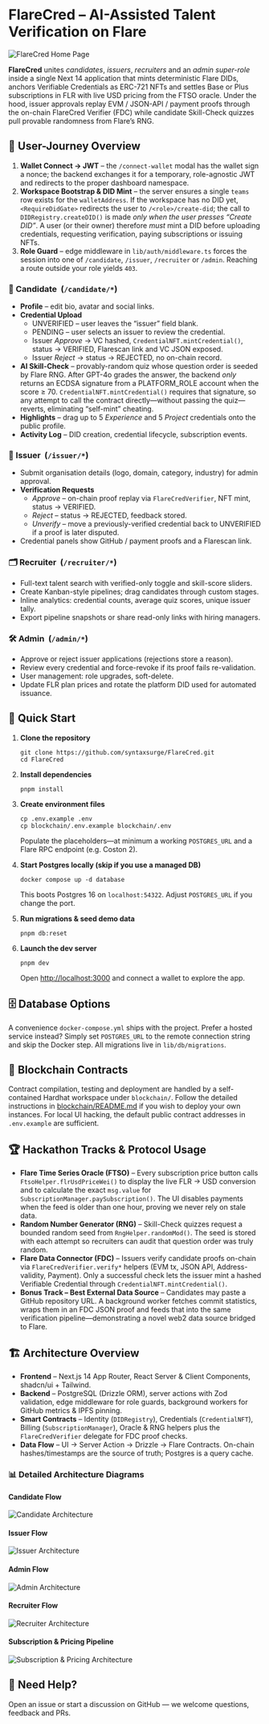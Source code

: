# FlareCred – AI-Assisted Talent Verification on Flare

![FlareCred Home Page](public/images/homepage.png)

**FlareCred** unites _candidates_, _issuers_, _recruiters_ and an _admin super-role_ inside a single Next 14 application that mints deterministic Flare DIDs, anchors Verifiable Credentials as ERC-721 NFTs and settles Base or Plus subscriptions in FLR with live USD pricing from the FTSO oracle. Under the hood, issuer approvals replay EVM / JSON-API / payment proofs through the on-chain FlareCred Verifier (FDC) while candidate Skill-Check quizzes pull provable randomness from Flare’s RNG.

## 🎯 User-Journey Overview

1.  **Wallet Connect → JWT** – the `/connect-wallet` modal has the wallet sign a nonce; the backend exchanges it for a temporary, role-agnostic JWT and redirects to the proper dashboard namespace.
2.  **Workspace Bootstrap & DID Mint** – the server ensures a single `teams` row exists for the `walletAddress`. If the workspace has no DID yet, `<RequireDidGate>` redirects the user to `/<role>/create-did`; the call to `DIDRegistry.createDID()` is made _only when the user presses “Create DID”_. A user (or their owner) therefore _must_ mint a DID before uploading credentials, requesting verification, paying subscriptions or issuing NFTs.
3.  **Role Guard** – edge middleware in `lib/auth/middleware.ts` forces the session into one of `/candidate`, `/issuer`, `/recruiter` or `/admin`. Reaching a route outside your role yields `403`.

### 👤 Candidate  (`/candidate/*`)

*   **Profile** – edit bio, avatar and social links.
*   **Credential Upload**
    *   UNVERIFIED – user leaves the “issuer” field blank.
    *   PENDING – user selects an issuer to review the credential.
    *   Issuer _Approve_ → VC hashed, `CredentialNFT.mintCredential()`, status → VERIFIED, Flarescan link and VC JSON exposed.
    *   Issuer _Reject_ → status → REJECTED, no on-chain record.
*   **AI Skill-Check** – provably-random quiz whose question order is seeded by Flare RNG. After GPT-4o grades the answer, the backend _only_ returns an ECDSA signature from a PLATFORM\_ROLE account when the score ≥ 70. `CredentialNFT.mintCredential()` requires that signature, so any attempt to call the contract directly—without passing the quiz—reverts, eliminating “self-mint” cheating.
*   **Highlights** – drag up to 5 _Experience_ and 5 _Project_ credentials onto the public profile.
*   **Activity Log** – DID creation, credential lifecycle, subscription events.

### 🏢 Issuer  (`/issuer/*`)

*   Submit organisation details (logo, domain, category, industry) for admin approval.
*   **Verification Requests**
    *   _Approve_ – on-chain proof replay via `FlareCredVerifier`, NFT mint, status → VERIFIED.
    *   _Reject_ – status → REJECTED, feedback stored.
    *   _Unverify_ – move a previously-verified credential back to UNVERIFIED if a proof is later disputed.
*   Credential panels show GitHub / payment proofs and a Flarescan link.

### 🗂 Recruiter  (`/recruiter/*`)

*   Full-text talent search with verified-only toggle and skill-score sliders.
*   Create Kanban-style pipelines; drag candidates through custom stages.
*   Inline analytics: credential counts, average quiz scores, unique issuer tally.
*   Export pipeline snapshots or share read-only links with hiring managers.

### 🛠 Admin  (`/admin/*`)

*   Approve or reject issuer applications (rejections store a reason).
*   Review every credential and force-revoke if its proof fails re-validation.
*   User management: role upgrades, soft-delete.
*   Update FLR plan prices and rotate the platform DID used for automated issuance.

## 🚀 Quick Start

1.  **Clone the repository**
    
    ```
    git clone https://github.com/syntaxsurge/FlareCred.git
    cd FlareCred
    ```
    
2.  **Install dependencies**
    
    ```
    pnpm install
    ```
    
3.  **Create environment files**
    
    ```
    cp .env.example .env
    cp blockchain/.env.example blockchain/.env
    ```
    
    Populate the placeholders—at minimum a working `POSTGRES_URL` and a Flare RPC endpoint (e.g. Coston 2).
    
4.  **Start Postgres locally (skip if you use a managed DB)**
    
    ```
    docker compose up -d database
    ```
    
    This boots Postgres 16 on `localhost:54322`. Adjust `POSTGRES_URL` if you change the port.
    
5.  **Run migrations & seed demo data**
    
    ```
    pnpm db:reset
    ```
    
6.  **Launch the dev server**
    
    ```
    pnpm dev
    ```
    
    Open [http://localhost:3000](http://localhost:3000) and connect a wallet to explore the app.
    

## 🗄 Database Options

A convenience `docker-compose.yml` ships with the project. Prefer a hosted service instead? Simply set `POSTGRES_URL` to the remote connection string and skip the Docker step. All migrations live in `lib/db/migrations`.

## 🔗 Blockchain Contracts

Contract compilation, testing and deployment are handled by a self-contained Hardhat workspace under `blockchain/`. Follow the detailed instructions in [blockchain/README.md](blockchain/README.md) if you wish to deploy your own instances. For local UI hacking, the default public contract addresses in `.env.example` are sufficient.

## 🏆 Hackathon Tracks & Protocol Usage

*   **Flare Time Series Oracle (FTSO)** – Every subscription price button calls `FtsoHelper.flrUsdPriceWei()` to display the live FLR → USD conversion and to calculate the exact `msg.value` for `SubscriptionManager.paySubscription()`. The UI disables payments when the feed is older than one hour, proving we never rely on stale data.
*   **Random Number Generator (RNG)** – Skill-Check quizzes request a bounded random seed from `RngHelper.randomMod()`. The seed is stored with each attempt so recruiters can audit that question order was truly random.
*   **Flare Data Connector (FDC)** – Issuers verify candidate proofs on-chain via `FlareCredVerifier.verify*` helpers (EVM tx, JSON API, Address-validity, Payment). Only a successful check lets the issuer mint a hashed Verifiable Credential through `CredentialNFT.mintCredential()`.
*   **Bonus Track – Best External Data Source** – Candidates may paste a GitHub repository URL. A background worker fetches commit statistics, wraps them in an FDC JSON proof and feeds that into the same verification pipeline—demonstrating a novel web2 data source bridged to Flare.

## 🏗 Architecture Overview

*   **Frontend** – Next.js 14 App Router, React Server & Client Components, shadcn/ui + Tailwind.
*   **Backend** – PostgreSQL (Drizzle ORM), server actions with Zod validation, edge middleware for role guards, background workers for GitHub metrics & IPFS pinning.
*   **Smart Contracts** – Identity (`DIDRegistry`), Credentials (`CredentialNFT`), Billing (`SubscriptionManager`), Oracle & RNG helpers plus the `FlareCredVerifier` delegate for FDC proof checks.
*   **Data Flow** – UI → Server Action → Drizzle → Flare Contracts. On-chain hashes/timestamps are the source of truth; Postgres is a query cache.

### 📊 Detailed Architecture Diagrams  

#### Candidate Flow  
![Candidate Architecture](public/images/architecture/FlareCred-Candidate-Architecture.jpg)

#### Issuer Flow  
![Issuer Architecture](public/images/architecture/FlareCred-Issuer-Architecture.jpg)

#### Admin Flow  
![Admin Architecture](public/images/architecture/FlareCred-Admin-Architecture.jpg)

#### Recruiter Flow  
![Recruiter Architecture](public/images/architecture/FlareCred-Recruiter-Architecture.jpg)

#### Subscription & Pricing Pipeline  
![Subscription & Pricing Architecture](public/images/architecture/FlareCred-Pricing-Architecture.jpg)

## 🙏 Need Help?

Open an issue or start a discussion on GitHub — we welcome questions, feedback and PRs.
